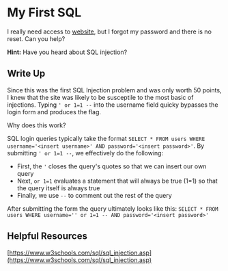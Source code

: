 # My First SQL

I really need access to [website](http://shell2017.picoctf.com:52085/), but I forgot my password and there is no reset. Can you help?

**Hint:** Have you heard about SQL injection?

## Write Up

Since this was the first SQL Injection problem and was only worth 50 points, I knew that the site was likely to be susceptile to the most basic of injections. Typing `' or 1=1 --` into the username field quicky bypasses the login form and produces the flag.

Why does this work?

SQL login queries typically take the format `SELECT * FROM users WHERE username='<insert username>' AND password='<insert password>'`. By submitting `' or 1=1 --`, we effectively do the following:
* First, the `'` closes the query's quotes so that we can insert our own query
* Next, `or 1=1` evaluates a statement that will always be true (1=1) so that the query itself is always true
* Finally, we use `--` to comment out the rest of the query

After submitting the form the query ultimately looks like this:
`SELECT * FROM users WHERE username='' or 1=1 -- AND password='<insert password>'`

## Helpful Resources

[https://www.w3schools.com/sql/sql_injection.asp](https://www.w3schools.com/sql/sql_injection.asp)